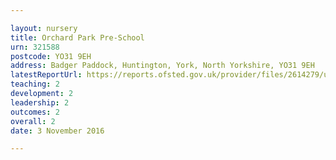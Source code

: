 ```yaml
---

layout: nursery
title: Orchard Park Pre-School
urn: 321588
postcode: YO31 9EH
address: Badger Paddock, Huntington, York, North Yorkshire, YO31 9EH
latestReportUrl: https://reports.ofsted.gov.uk/provider/files/2614279/urn/321588.pdf
teaching: 2
development: 2
leadership: 2
outcomes: 2
overall: 2
date: 3 November 2016

---
```

